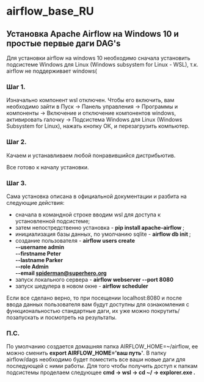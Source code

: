 # airflow_base_RU
<h2> Установка Apache Airflow на Windows 10 и простые первые даги DAG's </h2>

Для установки airflow на windows 10 необходимо сначала установить подсистемe Windows для Linux (Windows subsystem for Linux - WSL), т.к. airflow не поддерживает windows(

<h3> Шаг 1. </h3>

Изначально компонент wsl отключен. Чтобы его включить, вам необходимо зайти в Пуск -> Панель управления -> Программы и компоненты -> Включение и отключение компонентов windows,
активировать галочку -> Подсистема Windows для Linux (Windows Subsystem for Linux), нажать кнопку ОК, и перезагрузить компьютер.

<h3> Шаг 2. </h3>

Качаем и устанавливаем любой понравившийся дистрибьютив.

Все готово к началу установки.

<h3> Шаг 3. </h3>

Сама установка описана в официальной документации и разбита на следующие действия:
- сначала в командной строке вводим wsl для доступа к установленной подсистеме;
- затем непостредственно установка - <b> pip install apache-airflow </b>;
- инициализация базы данных, по умолчанию sqlite - <b> airflow db init </b>;
- создание пользователя - <b> airflow users create \
                                  --username admin \
                                  --firstname Peter \
                                  --lastname Parker \
                                  --role Admin \
                                  --email spiderman@superhero.org </b>
- запуск локального сервера - <b> airflow webserver --port 8080 </b>
- запуск шедулера в новом окне - <b> airflow scheduler </b>

Если все сделано верно, то при посещении localhost:8080 и после ввода данных пользователя вам будут доступны для ознакомления с функциональностью стандартные даги, их уже можно покрутить/позапускать и посмотреть на результаты.

<h3> П.С. </h3>

По умолчанию создается домашняя папка AIRFLOW_HOME=~/airflow, ее можно сменить <b> export AIRFLOW_HOME='ваш путь'</b>. В папку airflow/dags необходимо будет поместить все ваши новые даги для последующей с ними работы.
Для того чтобы получить доступ к папкам подсистемы проделаем следующее <b> cmd -> wsl -> cd ~/ -> explorer.exe . </b>
